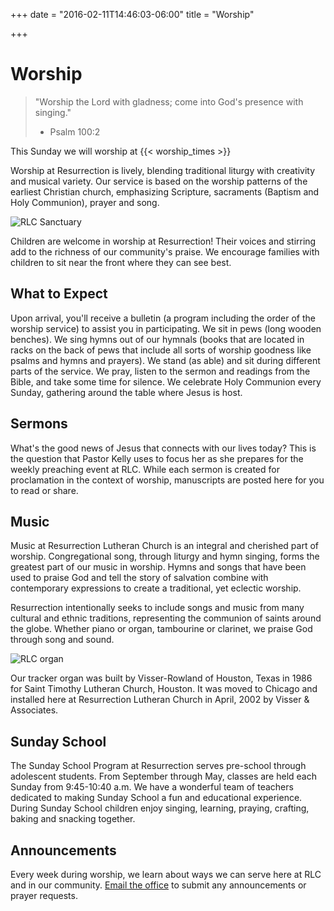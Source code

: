 +++
date = "2016-02-11T14:46:03-06:00"
title = "Worship"

+++

# Worship 

> "Worship the Lord with gladness; come into God's presence with singing."
> - Psalm 100:2

This Sunday we will worship at {{< worship_times >}}

Worship at Resurrection is lively, blending traditional liturgy with creativity and musical variety. Our service is based on the worship patterns of the earliest Christian church, emphasizing Scripture, sacraments (Baptism and Holy Communion), prayer and song.  

![RLC Sanctuary](/img/sanctuary.jpg "A view from the pulpit")

Children are welcome in worship at Resurrection! Their voices and stirring add to the richness of our community's praise.  We encourage families with children to sit near the front where they can see best.  

## What to Expect
Upon arrival, you'll receive a bulletin (a program including the order of the worship service) to assist you in participating. We sit in pews (long wooden benches). We sing hymns out of our hymnals (books that are located in racks on the back of pews that include all sorts of worship goodness like psalms and hymns and prayers). We stand (as able) and sit during different parts of the service. We pray, listen to the sermon and readings from the Bible, and take some time for silence. We celebrate Holy Communion every Sunday, gathering around the table where Jesus is host. 

## Sermons
What's the good news of Jesus that connects with our lives today? This is the question that Pastor Kelly uses to focus her as she prepares for the weekly preaching event at RLC. While each sermon is created for proclamation in the context of worship, manuscripts are posted here for you to read or share.  

## Music
Music at Resurrection Lutheran Church is an integral and cherished part of worship. Congregational song, through liturgy and hymn singing, forms the greatest part of our music in worship.  Hymns and songs that have been used to praise God and tell the story of salvation combine with contemporary expressions to create a traditional, yet eclectic worship. 

Resurrection intentionally seeks to include songs and music from many cultural and ethnic traditions, representing the communion of saints around the globe.  Whether piano or organ, tambourine or clarinet, we praise God through song and sound. 

![RLC organ](/img/organ.jpg)

Our tracker organ was built by Visser-Rowland of Houston, Texas in 1986 for Saint Timothy Lutheran Church, Houston. It was moved to Chicago and installed here at Resurrection Lutheran Church in April, 2002 by Visser & Associates.

## Sunday School
The Sunday School Program at Resurrection serves pre-school through adolescent students.  From September through May, classes are held each Sunday from 9:45-10:40 a.m.  We have a wonderful team of teachers dedicated to making Sunday School a fun and educational experience.  During Sunday School children enjoy singing, learning, praying, crafting, baking and snacking together.

## Announcements
Every week during worship, we learn about ways we can serve here at RLC and in our community. [Email the office](mailto:office@rlclakeview.com) to submit any announcements or prayer requests.
